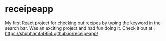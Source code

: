 # receipeapp
My first React project for checking out recipes by typing the keyword in the search bar.
Was an exciting project and had fun doing it.
Check it out at : https://shubham04954.github.io/receipeapp/

